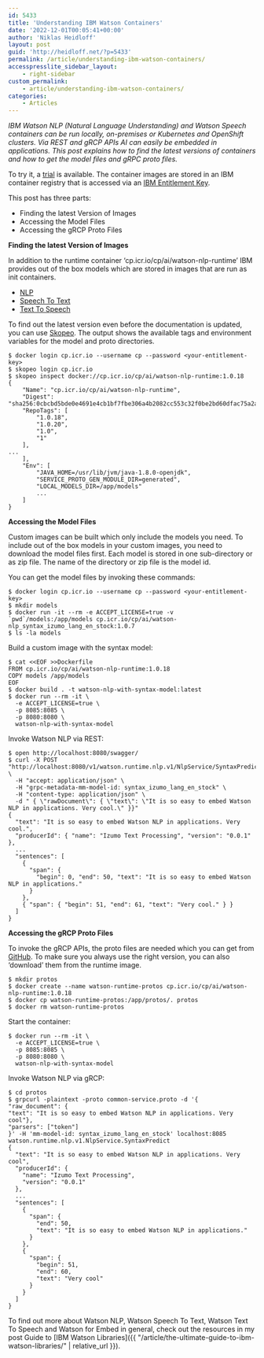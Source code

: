 ```yaml
---
id: 5433
title: 'Understanding IBM Watson Containers'
date: '2022-12-01T00:05:41+00:00'
author: 'Niklas Heidloff'
layout: post
guid: 'http://heidloff.net/?p=5433'
permalink: /article/understanding-ibm-watson-containers/
accesspresslite_sidebar_layout:
    - right-sidebar
custom_permalink:
    - article/understanding-ibm-watson-containers/
categories:
    - Articles
---
```


*IBM Watson NLP (Natural Language Understanding) and Watson Speech containers can be run locally, on-premises or Kubernetes and OpenShift clusters. Via REST and gRCP APIs AI can easily be embedded in applications. This post explains how to find the latest versions of containers and how to get the model files and gRPC proto files.*

To try it, a [trial](https://www.ibm.com/products/ibm-watson-natural-language-processing) is available. The container images are stored in an IBM container registry that is accessed via an [IBM Entitlement Key](https://www.ibm.com/account/reg/signup?formid=urx-51726).

This post has three parts:

- Finding the latest Version of Images
- Accessing the Model Files
- Accessing the gRCP Proto Files

**Finding the latest Version of Images**

In addition to the runtime container ‘cp.icr.io/cp/ai/watson-nlp-runtime’ IBM provides out of the box models which are stored in images that are run as init containers.

- [NLP](https://www.ibm.com/docs/en/watson-libraries?topic=models-catalog)
- [Speech To Text](https://www.ibm.com/docs/en/watson-libraries?topic=home-models-catalog)
- [Text To Speech](https://www.ibm.com/docs/en/watson-libraries?topic=wtsleh-models-catalog)

To find out the latest version even before the documentation is updated, you can use [Skopeo](https://github.com/containers/skopeo). The output shows the available tags and environment variables for the model and proto directories.

```
$ docker login cp.icr.io --username cp --password <your-entitlement-key>
$ skopeo login cp.icr.io
$ skopeo inspect docker://cp.icr.io/cp/ai/watson-nlp-runtime:1.0.18
{
    "Name": "cp.icr.io/cp/ai/watson-nlp-runtime",
    "Digest": "sha256:0cbcbd5bde0e4691e4cb1bf7fbe306a4b2082cc553c32f0be2bd60dfac75a2a5",
    "RepoTags": [
        "1.0.18",
        "1.0.20",
        "1.0",
        "1"
    ],
...
    ],
    "Env": [
        "JAVA_HOME=/usr/lib/jvm/java-1.8.0-openjdk",
        "SERVICE_PROTO_GEN_MODULE_DIR=generated",
        "LOCAL_MODELS_DIR=/app/models"
        ...
    ]
}
```

**Accessing the Model Files**

Custom images can be built which only include the models you need. To include out of the box models in your custom images, you need to download the model files first. Each model is stored in one sub-directory or as zip file. The name of the directory or zip file is the model id.

You can get the model files by invoking these commands:

```
$ docker login cp.icr.io --username cp --password <your-entitlement-key>
$ mkdir models
$ docker run -it --rm -e ACCEPT_LICENSE=true -v `pwd`/models:/app/models cp.icr.io/cp/ai/watson-nlp_syntax_izumo_lang_en_stock:1.0.7
$ ls -la models 
```

Build a custom image with the syntax model:

```
$ cat <<EOF >>Dockerfile
FROM cp.icr.io/cp/ai/watson-nlp-runtime:1.0.18
COPY models /app/models
EOF
$ docker build . -t watson-nlp-with-syntax-model:latest
$ docker run --rm -it \
  -e ACCEPT_LICENSE=true \
  -p 8085:8085 \
  -p 8080:8080 \
  watson-nlp-with-syntax-model
```

Invoke Watson NLP via REST:

```
$ open http://localhost:8080/swagger/
$ curl -X POST "http://localhost:8080/v1/watson.runtime.nlp.v1/NlpService/SyntaxPredict" \
  -H "accept: application/json" \
  -H "grpc-metadata-mm-model-id: syntax_izumo_lang_en_stock" \
  -H "content-type: application/json" \
  -d " { \"rawDocument\": { \"text\": \"It is so easy to embed Watson NLP in applications. Very cool.\" }}"
{
  "text": "It is so easy to embed Watson NLP in applications. Very cool.",
  "producerId": { "name": "Izumo Text Processing", "version": "0.0.1" },
  ...
  "sentences": [
    {
      "span": {
        "begin": 0, "end": 50, "text": "It is so easy to embed Watson NLP in applications."
      }
    },
    { "span": { "begin": 51, "end": 61, "text": "Very cool." } }
  ]
}
```

**Accessing the gRCP Proto Files**

To invoke the gRCP APIs, the proto files are needed which you can get from [GitHub](https://github.com/IBM/ibm-watson-embed-clients/tree/main/watson_nlp/protos). To make sure you always use the right version, you can also ‘download’ them from the runtime image.

```
$ mkdir protos
$ docker create --name watson-runtime-protos cp.icr.io/cp/ai/watson-nlp-runtime:1.0.18
$ docker cp watson-runtime-protos:/app/protos/. protos 
$ docker rm watson-runtime-protos
```

Start the container:

```
$ docker run --rm -it \
  -e ACCEPT_LICENSE=true \
  -p 8085:8085 \
  -p 8080:8080 \
  watson-nlp-with-syntax-model
```

Invoke Watson NLP via gRCP:

```
$ cd protos
$ grpcurl -plaintext -proto common-service.proto -d '{
"raw_document": {
"text": "It is so easy to embed Watson NLP in applications. Very cool"},
"parsers": ["token"]
}' -H 'mm-model-id: syntax_izumo_lang_en_stock' localhost:8085 watson.runtime.nlp.v1.NlpService.SyntaxPredict
{
  "text": "It is so easy to embed Watson NLP in applications. Very cool",
  "producerId": {
    "name": "Izumo Text Processing",
    "version": "0.0.1"
  },
  ...
  "sentences": [
    {
      "span": {
        "end": 50,
        "text": "It is so easy to embed Watson NLP in applications."
      }
    },
    {
      "span": {
        "begin": 51,
        "end": 60,
        "text": "Very cool"
      }
    }
  ]
}
```

To find out more about Watson NLP, Watson Speech To Text, Watson Text To Speech and Watson for Embed in general, check out the resources in my post Guide to [IBM Watson Libraries]({{ "/article/the-ultimate-guide-to-ibm-watson-libraries/" | relative_url }}).